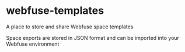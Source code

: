 # webfuse-templates
A place to store and share Webfuse space templates 

Space exports are stored in JSON format and can be imported into your Webfuse environment
